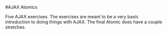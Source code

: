 #AJAX Atomics

Five AJAX exercises. The exercises are meant to be a very basic introduction to doing things with AJAX. The final Atomic does have a couple stretches.
